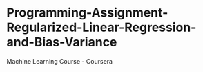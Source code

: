 # Programming-Assignment-Regularized-Linear-Regression-and-Bias-Variance
Machine Learning Course - Coursera
